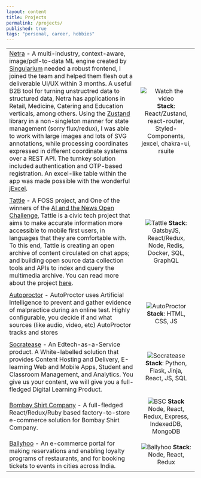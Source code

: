```yaml
---
layout: content
title: Projects
permalink: /projects/
published: true
tags: "personal, career, hobbies"
---
```


|                                                                                                                                                                                                                                                                                                                                                                                                                                                                                                                                                                                                                                                                                                                                                                                                                                                                                                                               |                                                                                                                                              |
| ----------------------------------------------------------------------------------------------------------------------------------------------------------------------------------------------------------------------------------------------------------------------------------------------------------------------------------------------------------------------------------------------------------------------------------------------------------------------------------------------------------------------------------------------------------------------------------------------------------------------------------------------------------------------------------------------------------------------------------------------------------------------------------------------------------------------------------------------------------------------------------------------------------------------------- | :------------------------------------------------------------------------------------------------------------------------------------------: |
| [Netra](http://netra.singularium.in/) - A multi-industry, context-aware, image/pdf-to-data ML engine created by [Singularium](http://netra.singularium.in/) needed a robust frontend, I joined the team and helped them flesh out a deliverable UI/UX within 3 months. A useful B2B tool for turning unstructred data to structured data, Netra has applications in Retail, Medicine, Catering and Education verticals, among others. Using the [Zustand](https://github.com/pmndrs/zustand) library in a non-singleton manner for state management (sorry flux/redux), I was able to work with large images and lots of SVG annotations, while processing coordinates expressed in different coordinate systems over a REST API. The turnkey solution included authentication and OTP-based registration. An excel-like table within the app was made possible with the wonderful [jExcel](https://bossanova.uk/jexcel/v4/). | ![Watch the video](https://puu.sh/GAhkc/2a1da7e7c3.gif) **Stack**: React/Zustand, react-router, Styled-Components, jexcel, chakra-ui, rsuite |
|                                                                                                                                                                                                                                                                                                                                                                                                                                                                                                                                                                                                                                                                                                                                                                                                                                                                                                                               |                                                                                                                                              |
| [Tattle](http://tattle.co.in) - A FOSS project, and One of the winners of the [AI and the News Open Challenge](https://aiethicsinitiative.org/news/2019/3/12/announcing-the-winners-of-the-ai-and-the-news-open-challenge), Tattle is a civic tech project that aims to make accurate information more accessible to mobile first users, in languages that they are comfortable with. To this end, Tattle is creating an open archive of content circulated on chat apps; and building open source data collection tools and APIs to index and query the multimedia archive. You can read more about the project [here](https://tattle.co.in/).                                                                                                                                                                                                                                                                               |              ![Tattle](https://puu.sh/FSUHR/238dde6b40.png) **Stack**: GatsbyJS, React/Redux, Node, Redis, Docker, SQL, GraphQL              |
|                                                                                                                                                                                                                                                                                                                                                                                                                                                                                                                                                                                                                                                                                                                                                                                                                                                                                                                               |                                                                                                                                              |
| [Autoproctor](https://www.autoproctor.co/) - AutoProctor uses Artificial Intelligence to prevent and gather evidence of malpractice during an online test. Highly configurable, you decide if and what sources (like audio, video, etc) AutoProctor tracks and stores                                                                                                                                                                                                                                                                                                                                                                                                                                                                                                                                                                                                                                                         |                                 ![AutoProctor](https://puu.sh/FKoMU/04ae6e4b33.png) **Stack**: HTML, CSS, JS                                 |
|                                                                                                                                                                                                                                                                                                                                                                                                                                                                                                                                                                                                                                                                                                                                                                                                                                                                                                                               |                                                                                                                                              |
| [Socratease](https://www.socratease.in) - An Edtech-as-a-Service product. A White-labelled solution that provides Content Hosting and Delivery, E-learning Web and Mobile Apps, Student and Classroom Management, and Analytics. You give us your content, we will give you a full-fledged Digital Learning Product.                                                                                                                                                                                                                                                                                                                                                                                                                                                                                                                                                                                                          |                      ![Socratease](https://puu.sh/EeVdy/7dc21d7e2a.png) **Stack**: Python, Flask, Jinja, React, JS, SQL                      |
|                                                                                                                                                                                                                                                                                                                                                                                                                                                                                                                                                                                                                                                                                                                                                                                                                                                                                                                               |                                                                                                                                              |
| [Bombay Shirt Company](https://www.bombayshirts.com/) - A full-fledged React/Redux/Ruby based factory-to-store e-commerce solution for Bombay Shirt Company.                                                                                                                                                                                                                                                                                                                                                                                                                                                                                                                                                                                                                                                                                                                                                                  |                      ![BSC](https://i.imgur.com/tPPr2vL.png) **Stack** Node, React, Redux, Express, IndexedDB, MongoDB                       |
|                                                                                                                                                                                                                                                                                                                                                                                                                                                                                                                                                                                                                                                                                                                                                                                                                                                                                                                               |                                                                                                                                              |
| [Ballyhoo](https://ballyhoo.today) - An e-commerce portal for making reservations and enabling loyalty programs of restaurants, and for booking tickets to events in cities across India.                                                                                                                                                                                                                                                                                                                                                                                                                                                                                                                                                                                                                                                                                                                                     |                                ![Ballyhoo](https://puu.sh/F2sOz/f749c41510.png) **Stack**: Node, React, Redux                                |
